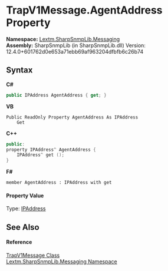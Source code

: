 # TrapV1Message.AgentAddress Property 
 

**Namespace:**&nbsp;<a href="N_Lextm_SharpSnmpLib_Messaging">Lextm.SharpSnmpLib.Messaging</a><br />**Assembly:**&nbsp;SharpSnmpLib (in SharpSnmpLib.dll) Version: 12.4.0+601762d0e653a71ebb69af963204dfbfb6c26b74

## Syntax

**C#**<br />
``` C#
public IPAddress AgentAddress { get; }
```

**VB**<br />
``` VB
Public ReadOnly Property AgentAddress As IPAddress
	Get
```

**C++**<br />
``` C++
public:
property IPAddress^ AgentAddress {
	IPAddress^ get ();
}
```

**F#**<br />
``` F#
member AgentAddress : IPAddress with get

```


#### Property Value
Type: <a href="https://docs.microsoft.com/dotnet/api/system.net.ipaddress" target="_blank" rel="noopener noreferrer">IPAddress</a>

## See Also


#### Reference
<a href="T_Lextm_SharpSnmpLib_Messaging_TrapV1Message">TrapV1Message Class</a><br /><a href="N_Lextm_SharpSnmpLib_Messaging">Lextm.SharpSnmpLib.Messaging Namespace</a><br />
